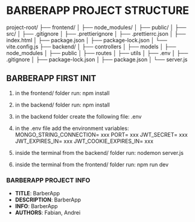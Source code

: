 # BARBERAPP PROJECT STRUCTURE

project-root/
├── frontend/
│ ├── node_modules/
│ ├── public/
│ ├── src/
│ ├── .gitignore
│ ├── .prettierignore
│ ├── .prettierrc.json
│ ├── index.html
│ ├── package.json
│ ├── package-lock.json
│ └── vite.config.js
├── backend/
│ ├── controllers
│ ├── models
│ ├── node_modules
│ ├── public
│ ├── routes
│ ├── utils
│ ├── .env
│ ├── .gitignore
│ ├── package-lock.json
│ ├── package.json
│ └── server.js

## BARBERAPP FIRST INIT

1. in the frontend/ folder run:
   npm install

2. in the backend/ folder run:
   npm install

3. in the backend folder create the following file:
   .env

4. in the .env file add the environment variables:
   MONGO_STRING_CONNECTION= xxx
   PORT= xxx
   JWT_SECRET= xxx
   JWT_EXPIRES_IN= xxx
   JWT_COOKIE_EXPIRES_IN= xxx

5. inside the terminal from the backend/ folder run:
   nodemon server.js

6. inside the terminal from the frontend/ folder run:
   npm run dev

### BARBERAPP PROJECT INFO

- **TITLE**: BarberApp
- **DESCRIPTION**: BarberApp
- **INFO**: BarberApp
- **AUTHORS**: Fabian, Andrei
